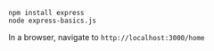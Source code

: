 ```console
npm install express
node express-basics.js
```
In a browser, navigate to `http://localhost:3000/home`